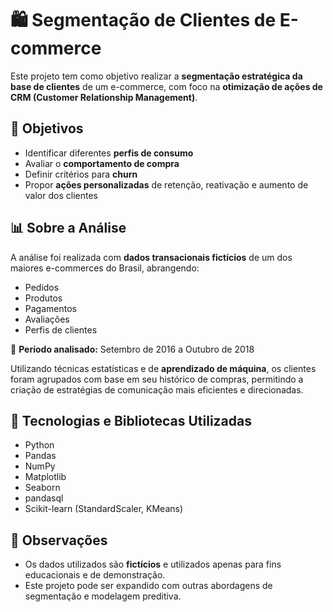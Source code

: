 # 🛍️ Segmentação de Clientes de E-commerce

Este projeto tem como objetivo realizar a **segmentação estratégica da base de clientes** de um e-commerce, com foco na **otimização de ações de CRM (Customer Relationship Management)**.

## 🎯 Objetivos

- Identificar diferentes **perfis de consumo**  
- Avaliar o **comportamento de compra**  
- Definir critérios para **churn**  
- Propor **ações personalizadas** de retenção, reativação e aumento de valor dos clientes  

## 📊 Sobre a Análise

A análise foi realizada com **dados transacionais fictícios** de um dos maiores e-commerces do Brasil, abrangendo:

- Pedidos  
- Produtos  
- Pagamentos  
- Avaliações  
- Perfis de clientes  

📅 **Período analisado:** Setembro de 2016 a Outubro de 2018

Utilizando técnicas estatísticas e de **aprendizado de máquina**, os clientes foram agrupados com base em seu histórico de compras, permitindo a criação de estratégias de comunicação mais eficientes e direcionadas.

## 🧠 Tecnologias e Bibliotecas Utilizadas

- Python  
- Pandas  
- NumPy  
- Matplotlib  
- Seaborn  
- pandasql  
- Scikit-learn (StandardScaler, KMeans)

## 📌 Observações

- Os dados utilizados são **fictícios** e utilizados apenas para fins educacionais e de demonstração.
- Este projeto pode ser expandido com outras abordagens de segmentação e modelagem preditiva.
